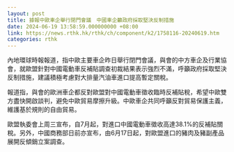```yaml
---
layout: post
title: 據報中歐車企舉行閉門會議　中國車企籲政府採取堅決反制措施
date: 2024-06-19 13:58:59.000000000 +08:00
link: https://news.rthk.hk/rthk/ch/component/k2/1758116-20240619.htm
categories: rthk
---
```


內地環球時報報道，指中歐主要車企昨日舉行閉門會議，與會的中方車企及行業協會，就歐盟針對中國電動車反補貼調查初裁結果表示強烈不滿，呼籲政府採取堅決反制措施，建議積極考慮對大排量汽油車進口提高暫定關稅。

報道指，與會的歐洲車企都反對歐盟對中國電動車徵收臨時反補貼稅，希望中歐雙方盡快開啟談判，避免中歐貿易摩擦升級。中歐車企共同呼籲反對貿易保護主義，維護基於規則的自由貿易。

歐盟執委會上周三宣布，自7月起，對進口中國電動車徵收高達38.1%的反補貼關稅。另外，中國商務部日前亦宣布，由6月17日起，對歐盟進口的豬肉及豬副產品展開反傾銷立案調查。
